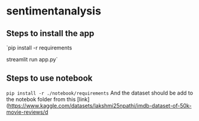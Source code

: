 # sentimentanalysis
## Steps to install the app
`pip install -r requirements

streamlit run app.py`

## Steps to use notebook
`pip install -r ./notebook/requirements`
And the dataset should be add to the notebok folder from this [link](https://www.kaggle.com/datasets/lakshmi25npathi/imdb-dataset-of-50k-movie-reviews/d
